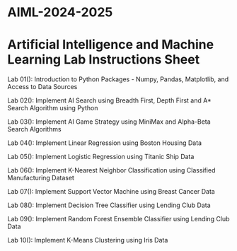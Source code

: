 # AIML-2024-2025 
# Artificial Intelligence and Machine Learning Lab Instructions Sheet


Lab 01(): Introduction to Python Packages - Numpy, Pandas, Matplotlib, and Access to Data Sources

Lab 02(): Implement AI Search using Breadth First, Depth First and A* Search Algorithm using Python

Lab 03(): Implement AI Game Strategy using MiniMax and Alpha-Beta Search Algorithms

Lab 04(): Implement Linear Regression using Boston Housing Data

Lab 05(): Implement Logistic Regression using Titanic Ship Data

Lab 06(): Implement K-Nearest Neighbor Classification using Classified Manufacturing Dataset

Lab 07(): Implement Support Vector Machine using Breast Cancer Data

Lab 08(): Implement Decision Tree Classifier using Lending Club Data

Lab 09(): Implement Random Forest Ensemble Classifier using Lending Club Data

Lab 10(): Implement K-Means Clustering using Iris Data

